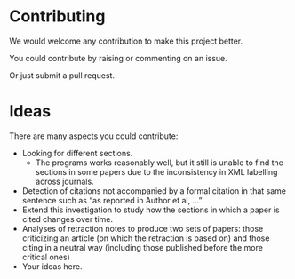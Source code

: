 # Contributing

We would welcome any contribution to make this project better.

You could contribute by raising or commenting on an issue.

Or just submit a pull request.

# Ideas

There are many aspects you could contribute:
*	Looking for different sections.
    - The programs works reasonably well, but it still is unable to find the sections in some papers due to the inconsistency in XML labelling across journals. 
*	Detection of citations not accompanied by a formal citation in that same sentence such as “as reported in Author et al, …”
*	Extend this investigation to study how the sections in which a paper is cited changes over time.
*	Analyses of retraction notes to produce two sets of papers: those criticizing an article (on which the retraction is based on) and those citing in a neutral way (including those published before the more critical ones)
*	Your ideas here.

